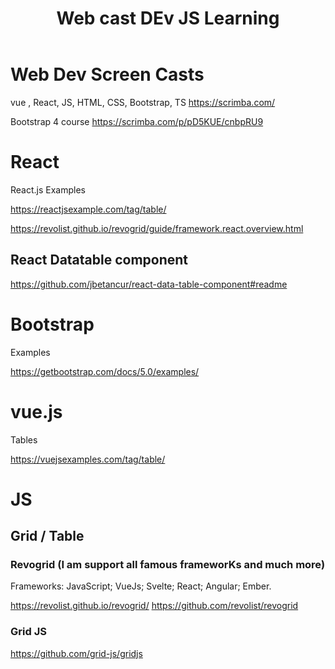 ﻿---
layout: post
title: Web cast DEv JS Learning 
categories: []
tags: [JS, React, BootStrap, vue, Tables]
---

# Web Dev Screen Casts

vue , React, JS, HTML, CSS, Bootstrap, TS <https://scrimba.com/>

Bootstrap 4 course https://scrimba.com/p/pD5KUE/cnbpRU9 

# React

React.js Examples 

<https://reactjsexample.com/tag/table/>

https://revolist.github.io/revogrid/guide/framework.react.overview.html

## React Datatable component 

<https://github.com/jbetancur/react-data-table-component#readme>


# Bootstrap 

Examples 

<https://getbootstrap.com/docs/5.0/examples/>


# vue.js

Tables

<https://vuejsexamples.com/tag/table/>


# JS

## Grid / Table 

### Revogrid (I am support all famous frameworKs and much more) 
Frameworks:    JavaScript;    VueJs;    Svelte;    React;    Angular;    Ember.


<https://revolist.github.io/revogrid/> 
https://github.com/revolist/revogrid

### Grid JS 
<https://github.com/grid-js/gridjs>
